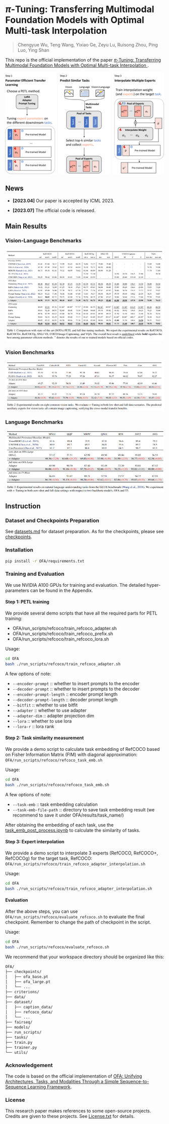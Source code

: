 # $\pi$-Tuning: Transferring Multimodal Foundation Models with Optimal Multi-task Interpolation

> Chengyue Wu, Teng Wang, Yixiao Ge, Zeyu Lu, Ruisong Zhou, Ping Luo, Ying Shan

This repo is the official implementation of the paper <a href="https://arxiv.org/abs/2304.14381"> $\pi$-Tuning: Transferring Multimodal Foundation Models with Optimal Multi-task Interpolation </a>.

![Overview](./imgs/overview.png)

## News

+ **[2023.04]** Our paper is accepted by ICML 2023.

+ **[2023.07]** The official code is released.

## Main Results

### Vision-Language Benchmarks

![Tab1](imgs/Tab1.png)

### Vision Benchmarks

![Tab2](imgs/Tab2.png)

### Language Benchmarks

![Tab3](imgs/Tab3.png)

## Instruction

### Dataset and Checkpoints Preparation

See [datasets.md](datasets.md) for dataset preparation. As for the checkpoints, please see [checkpoints](checkpoints.md).

### Installation
```bash
pip install -r OFA/requirements.txt
```
### Training and Evaluation

We use NVIDIA A100 GPUs for training and evaluation. The detailed hyper-parameters can be found in the Appendix. 

#### Step 1: PETL training
We provide several demo scripts that have all the required parts for PETL training:
* OFA/run_scripts/refcoco/train_refcoco_adapter.sh 
* OFA/run_scripts/refcoco/train_refcoco_prefix.sh
* OFA/run_scripts/refcoco/train_refcoco_lora.sh 

Usage:
```bash
cd OFA
bash ./run_scripts/refcoco/train_refcoco_adapter.sh
```
A few options of note:
*   `--encoder-prompt` :: whether to insert prompts to the encoder
*   `--decoder-prompt` :: whether to insert prompts to the decoder
*   `--encoder-prompt-length` :: encoder prompt length
*   `--decoder-prompt-length` :: decoder prompt length
*   `--bitfit` :: whether to use bitfit
*   `--adapter` :: whether to use adapter
*   `--adapter-dim` :: adapter projection dim
*   `--lora` :: whether to use lora
*   `--lora-r` :: lora rank

#### Step 2: Task similarity measurement
We provide a demo script to calculate task embedding of RefCOCO based on Fisher Information Matrix (FIM) with diagonal approximation: `OFA/run_scripts/refcoco/refcoco_task_emb.sh `

Usage:
```bash
cd OFA
bash ./run_scripts/refcoco/refcoco_task_emb.sh
```

A few options of note:
* `--task-emb` :: task embedding calculation
* `--task-emb-file-path` :: directory to save task embedding result (we recommend to save it under OFA/results/task_name/)

After obtaining the embedding of each task, use the [task_emb_post_process.ipynb](./OFA/results/task_emb_post_process.ipynb) to calculate the similarity of tasks.

#### Step 3: Expert interpolation
We provide a demo script to interpolate 3 experts (RefCOCO, RefCOCO+, RefCOCOg) for the target task, RefCOCO: `OFA/run_scripts/refcoco/train_refcoco_adapter_interpolation.sh`

Usage:
```bash
cd OFA
bash ./run_scripts/refcoco/train_refcoco_adapter_interpolation.sh
```

#### Evaluation
After the above steps, you can use `OFA/run_scripts/refcoco/evaluate_refcoco.sh` to evaluate the final checkpoint. Remember to change the path of checkpoint in the script.

Usage:
```bash
cd OFA
bash ./run_scripts/refcoco/evaluate_refcoco.sh
```

We recommend that your workspace directory should be organized like this: 
```
OFA/
├── checkpoints/
│   ├── ofa_base.pt
│   ├── ofa_large.pt
│   └── ...
├── criterions/
├── data/
├── dataset/
│   ├── caption_data/
│   ├── refcoco_data/
│   └── ...
├── fairseq/
├── models/
├── run_scripts/
├── tasks/
├── train.py
├── trainer.py
└── utils/
```
### Acknowledgement

The code is based on the official implementation of [OFA: Unifying Architectures, Tasks, and Modalities Through a Simple Sequence-to-Sequence Learning Framework](https://github.com/OFA-Sys/OFA).

<!-- 
### Citation

If you find our work helps, please cite our paper.

```tex
@article{zeng2022learning,
  title={Learning Transferable Spatiotemporal Representations from Natural Script Knowledge},
  author={Zeng, Ziyun and Ge, Yuying and Liu, Xihui and Chen, Bin and Luo, Ping and Xia, Shu-Tao and Ge, Yixiao},
  journal={arXiv preprint arXiv:2209.15280},
  year={2022}
}
``` -->

### License

This research paper makes references to some open-source projects. Credits are given to these projects. See [License.txt](License.txt) for details.


